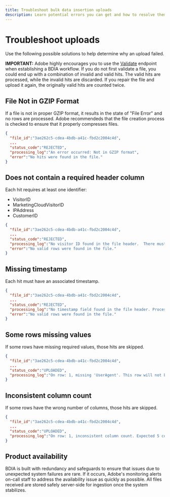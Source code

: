 ```yaml
---
title: Troubleshoot bulk data insertion uploads
description: Learn potential errors you can get and how to resolve them.
---
```


# Troubleshoot uploads

Use the following possible solutions to help determine why an upload failed.

**IMPORTANT:** Adobe highly encourages you to use the [Validate](validate.md) endpoint when establishing a BDIA workflow. If you do not first validate a file, you could end up with a combination of invalid and valid hits. The valid hits are processed, while the invalid hits are discarded. If you repair the file and upload it again, the originally valid hits are counted twice.

## File Not in GZIP Format

If a file is not in proper GZIP format, it results in the state of "File Error" and no rows are processed. Adobe recommendeds that the file creation process is checked to ensure that it properly compresses files.

```json
{
  "file_id":"3ae262c5-cdea-4bdb-a41c-fbd2c2004c4d",
  ...
  "status_code":"REJECTED",
  "processing_log":"An error occurred: Not in GZIP format",
  "error":"No hits were found in the file."
}
```

## Does not contain a required header column

Each hit requires at least one identifier:

* VisitorID
* MarketingCloudVisitorID
* IPAddress
* CustomerID

```json
{
  "file_id":"3ae262c5-cdea-4bdb-a41c-fbd2c2004c4d",
  ...
  "status_code":"REJECTED",
  "processing_log":"No visitor ID found in the file header.  There must be one of VisitorID, MarketingCloudVisitorID, IPAddress, or CustomerID defined...",
  "error":"No valid rows were found in the file."
}
```

## Missing timestamp

Each hit must have an associated timestamp.

```json
{
  "file_id":"3ae262c5-cdea-4bdb-a41c-fbd2c2004c4d",
  ...
  "status_code":"REJECTED",
  "processing_log":"No timestamp field found in the file header. Processing complete: 0 rows will be submitted. 5000 rows were invalid.",
  "error":"No valid rows were found in the file."
}
```

## Some rows missing values

If some rows have missing required values, those hits are skipped.

```json
{
  "file_id":"3ae262c5-cdea-4bdb-a41c-fbd2c2004c4d",
  ...
  "status_code":"UPLOADED",
  "processing_log":"On row: 1, missing 'UserAgent'. This row will not be submitted. On row: 57, missing 'ReportSuiteId'. This row will not be submitted. Processing complete: 4998 rows will be submitted. 2 rows were invalid."
}
```

## Inconsistent column count

If some rows have the wrong number of columns, those hits are skipped.

```json
{
  "file_id":"3ae262c5-cdea-4bdb-a41c-fbd2c2004c4d",
  ...
  "status_code":"UPLOADED",
  "processing_log":"On row: 1, inconsistent column count. Expected 5 columns, but found 6. On row: 3, inconsistent column count.  Expected 5 columns, but found 4. Processing complete: 4998 rows will be submitted.  2 rows were invalid."
}
```

## Product availability

BDIA is built with redundancy and safeguards to ensure that issues due to unexpected system failures are rare. If it occurs, Adobe's monitoring alerts on-call staff to address the availability issue as quickly as possible. All files received are stored safely server-side for ingestion once the system stabilizes.
